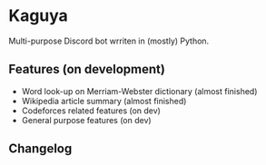 
# Kaguya

Multi-purpose Discord bot wrriten in (mostly) Python.

## Features (on development)
- Word look-up on Merriam-Webster dictionary (almost finished)
- Wikipedia article summary (almost finished)
- Codeforces related features (on dev)
- General purpose features (on dev)
## Changelog